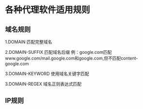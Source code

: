 # 各种代理软件适用规则
## 域名规则 
1.DOMAIN
匹配完整域名

2.DOMAIN-SUFFIX
匹配域名后缀
例：google.com匹配www.google.com/mail.google.com和google.com,但不匹配content-google.com

3.DOMAIN-KEYWORD
使用域名关键字匹配

3.DOMAIN-REGEX
域名正则表达式匹配
## IP规则

